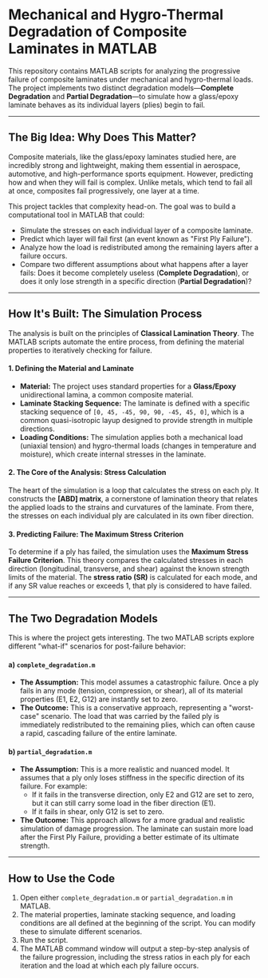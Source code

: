 # Mechanical and Hygro-Thermal Degradation of Composite Laminates in MATLAB

This repository contains MATLAB scripts for analyzing the progressive failure of composite laminates under mechanical and hygro-thermal loads. The project implements two distinct degradation models—**Complete Degradation** and **Partial Degradation**—to simulate how a glass/epoxy laminate behaves as its individual layers (plies) begin to fail.

---

## The Big Idea: Why Does This Matter?

Composite materials, like the glass/epoxy laminates studied here, are incredibly strong and lightweight, making them essential in aerospace, automotive, and high-performance sports equipment. However, predicting how and when they will fail is complex. Unlike metals, which tend to fail all at once, composites fail progressively, one layer at a time.

This project tackles that complexity head-on. The goal was to build a computational tool in MATLAB that could:
-   Simulate the stresses on each individual layer of a composite laminate.
-   Predict which layer will fail first (an event known as "First Ply Failure").
-   Analyze how the load is redistributed among the remaining layers after a failure occurs.
-   Compare two different assumptions about what happens after a layer fails: Does it become completely useless (**Complete Degradation**), or does it only lose strength in a specific direction (**Partial Degradation**)?

---

## How It's Built: The Simulation Process

The analysis is built on the principles of **Classical Lamination Theory**. The MATLAB scripts automate the entire process, from defining the material properties to iteratively checking for failure.

#### 1. Defining the Material and Laminate
-   **Material:** The project uses standard properties for a **Glass/Epoxy** unidirectional lamina, a common composite material.
-   **Laminate Stacking Sequence:** The laminate is defined with a specific stacking sequence of `[0, 45, -45, 90, 90, -45, 45, 0]`, which is a common quasi-isotropic layup designed to provide strength in multiple directions.
-   **Loading Conditions:** The simulation applies both a mechanical load (uniaxial tension) and hygro-thermal loads (changes in temperature and moisture), which create internal stresses in the laminate.

#### 2. The Core of the Analysis: Stress Calculation
The heart of the simulation is a loop that calculates the stress on each ply. It constructs the **[ABD] matrix**, a cornerstone of lamination theory that relates the applied loads to the strains and curvatures of the laminate. From there, the stresses on each individual ply are calculated in its own fiber direction.

#### 3. Predicting Failure: The Maximum Stress Criterion
To determine if a ply has failed, the simulation uses the **Maximum Stress Failure Criterion**. This theory compares the calculated stresses in each direction (longitudinal, transverse, and shear) against the known strength limits of the material. The **stress ratio (SR)** is calculated for each mode, and if any SR value reaches or exceeds 1, that ply is considered to have failed.

---

## The Two Degradation Models

This is where the project gets interesting. The two MATLAB scripts explore different "what-if" scenarios for post-failure behavior:

#### a) `complete_degradation.m`
-   **The Assumption:** This model assumes a catastrophic failure. Once a ply fails in any mode (tension, compression, or shear), all of its material properties (E1, E2, G12) are instantly set to zero.
-   **The Outcome:** This is a conservative approach, representing a "worst-case" scenario. The load that was carried by the failed ply is immediately redistributed to the remaining plies, which can often cause a rapid, cascading failure of the entire laminate.

#### b) `partial_degradation.m`
-   **The Assumption:** This is a more realistic and nuanced model. It assumes that a ply only loses stiffness in the specific direction of its failure. For example:
    -   If it fails in the transverse direction, only E2 and G12 are set to zero, but it can still carry some load in the fiber direction (E1).
    -   If it fails in shear, only G12 is set to zero.
-   **The Outcome:** This approach allows for a more gradual and realistic simulation of damage progression. The laminate can sustain more load after the First Ply Failure, providing a better estimate of its ultimate strength.

---

## How to Use the Code

1.  Open either `complete_degradation.m` or `partial_degradation.m` in MATLAB.
2.  The material properties, laminate stacking sequence, and loading conditions are all defined at the beginning of the script. You can modify these to simulate different scenarios.
3.  Run the script.
4.  The MATLAB command window will output a step-by-step analysis of the failure progression, including the stress ratios in each ply for each iteration and the load at which each ply failure occurs.
